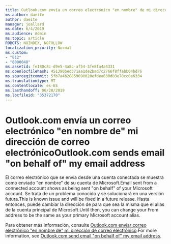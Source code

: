 ```yaml
---
title: Outlook.com envía un correo electrónico "en nombre" de mi dirección de correo electrónico
ms.author: daeite
author: daeite
manager: joallard
ms.date: 6/4/2019
ms.audience: Admin
ms.topic: article
ROBOTS: NOINDEX, NOFOLLOW
localization_priority: Normal
ms.custom:
- "812"
- "8000048"
ms.assetid: fe180c8c-d9e5-4a8c-af54-3fe8fa4a4331
ms.openlocfilehash: 451390bed371aa1de2bad7c2766f8ffabb04bd76
ms.sourcegitcommit: 5fb7a4b28859690020efdea630d03e70cc0e6334
ms.translationtype: MT
ms.contentlocale: es-ES
ms.lasthandoff: 06/28/2019
ms.locfileid: "35372170"
---
```

# <a name="outlookcom-sends-email-on-behalf-of-my-email-address"></a><span data-ttu-id="ad548-102">Outlook.com envía un correo electrónico "en nombre de" mi dirección de correo electrónico</span><span class="sxs-lookup"><span data-stu-id="ad548-102">Outlook.com sends email "on behalf of" my email address</span></span>

<span data-ttu-id="ad548-103">El correo electrónico que se envía desde una cuenta conectada se muestra como enviado "en nombre" de su cuenta de Microsoft.</span><span class="sxs-lookup"><span data-stu-id="ad548-103">Email sent from a connected account shows as being sent "on behalf" of your Microsoft account.</span></span> <span data-ttu-id="ad548-104">Se trata de un problema conocido y se solucionará en una versión futura.</span><span class="sxs-lookup"><span data-stu-id="ad548-104">This is known issue and will be fixed in a future release.</span></span> <span data-ttu-id="ad548-105">Hasta entonces, puede cambiar la dirección de para que sea la misma que el alias de la cuenta principal de Microsoft.</span><span class="sxs-lookup"><span data-stu-id="ad548-105">Until then, you can change your From address to be the same as your primary Microsoft account alias.</span></span>
  
<span data-ttu-id="ad548-106">Para obtener más información, consulte [Outlook.com enviar correo electrónico "en nombre de" mi dirección de correo electrónico](https://go.microsoft.com/fwlink/p/?linkid=2001600&amp;clcid=0x409).</span><span class="sxs-lookup"><span data-stu-id="ad548-106">For more information, see [Outlook.com send email "on behalf of" my email address](https://go.microsoft.com/fwlink/p/?linkid=2001600&amp;clcid=0x409).</span></span>
